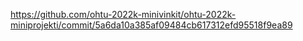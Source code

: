 https://github.com/ohtu-2022k-minivinkit/ohtu-2022k-miniprojekti/commit/5a6da10a385af09484cb617312efd95518f9ea89
